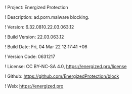 ! Project: Energized Protection

! Description: ad.porn.malware blocking.

! Version: 6.32.0810.22.03.063.12

! Build Version: 22.03.063.12

! Build Date: Fri, 04 Mar 22 12:17:41 +06

! Version Code: 0631217

! License: CC BY-NC-SA 4.0, https://energized.pro/license

! Github: https://github.com/EnergizedProtection/block

! Web: https://energized.pro
